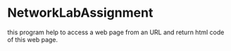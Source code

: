 # NetworkLabAssignment
this program help to access a web page from an URL and return html code of this web page.
